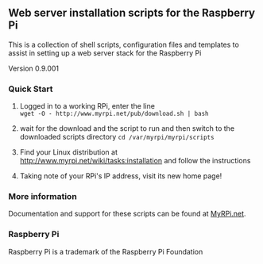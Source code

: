 ## Web server installation scripts for the Raspberry Pi

This is a collection of shell scripts, configuration files and templates
to assist in setting up a web server stack for the Raspberry Pi

Version 0.9.001

### Quick Start

1. Logged in to a working RPi, enter the line  
   `wget -O - http://www.myrpi.net/pub/download.sh | bash`

2. wait for the download and the script to run and then switch to the downloaded scripts directory
   `cd /var/myrpi/myrpi/scripts`

3. Find your Linux distribution at http://www.myrpi.net/wiki/tasks:installation and follow the instructions

4. Taking note of your RPi's IP address, visit its new home page!

### More information

Documentation and support for these scripts can be found at
[MyRPi.net](http://www.myrpi.net/wiki).

### Raspberry Pi

Raspberry Pi is a trademark of the Raspberry Pi Foundation
